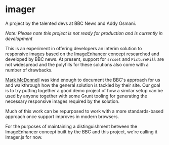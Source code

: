 # imager

A project by the talented devs at BBC News and Addy Osmani.

*Note: Please note this project is not ready for production and is currently in development*

This is an experiment in offering developers an interim solution to responsive images based on the [ImageEnhancer](https://gist.github.com/Integralist/6157139) concept researched and developed by BBC news. At present, support for `srcset` and `PictureFill` are not widespread and the polyfills for these solutions also come with a number of drawbacks.

[Mark McDonnell](https://gist.github.com/Integralist) was kind enough to document the BBC's approach for us and walkthrough how the general solution is tackled by their site.
Our goal is to try putting together a good demo project of how a similar setup can be used by anyone together with some Grunt tooling for generating the necessary responsive images required by the solution.

Much of this work can be repurposed to work with a more standards-based approach once support improves in modern browsers.

For the purposes of maintaining a distinguishment between the ImageEnhancer concept built by the BBC and this project, we're calling it Imager.js for now.